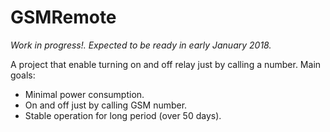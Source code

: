 # GSMRemote

*Work in progress!. Expected to be ready in early January 2018.*

A project that enable turning on and off relay just by calling a number. Main goals:
* Minimal power consumption.
* On and off just by calling GSM number.
* Stable operation for long period (over 50 days).
